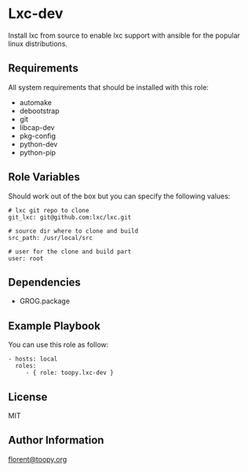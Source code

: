 Lxc-dev
=======

Install lxc from source to enable lxc support with ansible for the popular
linux distributions.

Requirements
------------

All system requirements that should be installed with this role:

- automake
- debootstrap
- git
- libcap-dev
- pkg-config
- python-dev
- python-pip

Role Variables
--------------

Should work out of the box but you can specify the following values:

    # lxc git repo to clone
    git_lxc: git@github.com:lxc/lxc.git

    # source dir where to clone and build
    src_path: /usr/local/src

    # user for the clone and build part
    user: root

Dependencies
------------

- GROG.package

Example Playbook
----------------

You can use this role as follow:

    - hosts: local
      roles:
         - { role: toopy.lxc-dev }

License
-------

MIT

Author Information
------------------

florent@toopy.org
